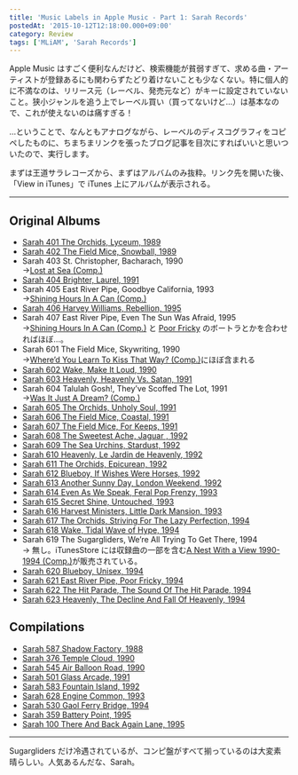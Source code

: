 ```yaml
---
title: 'Music Labels in Apple Music - Part 1: Sarah Records'
postedAt: '2015-10-12T12:18:00.000+09:00'
category: Review
tags: ['MLiAM', 'Sarah Records']
---
```


Apple Music はすごく便利なんだけど、検索機能が貧弱すぎて、求める曲・アーティストが登録あるにも関わらずたどり着けないことも少なくない。特に個人的に不満なのは、リリース元（レーベル、発売元など）がキーに設定されていないこと。狭小ジャンルを追う上でレーベル買い（買ってないけど…）は基本なので、これが使えないのは痛すぎる！

…ということで、なんともアナログながら、レーベルのディスコグラフィをコピペしたものに、ちまちまリンクを張ったブログ記事を目次にすればいいと思いついたので、実行します。

まずは王道サラレコーズから、まずはアルバムのみ抜粋。リンク先を開いた後、「View in iTunes」で iTunes 上にアルバムが表示される。

---

## Original Albums

- [Sarah 401 The Orchids, Lyceum, 1989](https://itun.es/jp/Bdkc2)
- [Sarah 402 The Field Mice, Snowball, 1989](https://itun.es/jp/42oAm)
- Sarah 403 St. Christopher, Bacharach, 1990  
  →[Lost at Sea (Comp.)](https://itun.es/jp/SoHyq)
- [Sarah 404 Brighter, Laurel, 1991](https://itun.es/jp/FFtjl)
- Sarah 405 East River Pipe, Goodbye California, 1993  
  →[Shining Hours In A Can (Comp.)](https://itun.es/jp/tn3yC)
- [Sarah 406 Harvey Williams, Rebellion, 1995](https://itun.es/jp/6FFem)
- Sarah 407 East River Pipe, Even The Sun Was Afraid, 1995  
  →[Shining Hours In A Can (Comp.)](https://itun.es/jp/tn3yC) と [Poor Fricky](https://itun.es/jp/JoNpE) のボートラとかを合わせればほぼ…。
- Sarah 601 The Field Mice, Skywriting, 1990  
  →[Where’d You Learn To Kiss That Way? (Comp.)](https://itun.es/jp/kBBAm)にほぼ含まれる
- [Sarah 602 Wake, Make It Loud, 1990](https://itun.es/jp/v8l1l)
- [Sarah 603 Heavenly, Heavenly Vs. Satan, 1991](https://itun.es/jp/eeZgm)
- Sarah 604 Talulah Gosh!, They’ve Scoffed The Lot, 1991  
  →[Was It Just A Dream? (Comp.)](https://itun.es/jp/pY05P)
- [Sarah 605 The Orchids, Unholy Soul, 1991](https://itun.es/jp/twZkl)
- [Sarah 606 The Field Mice, Coastal, 1991](https://itun.es/jp/kwWXp)
- [Sarah 607 The Field Mice, For Keeps, 1991](https://itun.es/jp/HgnAm)
- [Sarah 608 The Sweetest Ache, Jaguar , 1992](https://itun.es/jp/7JSem)
- [Sarah 609 The Sea Urchins, Stardust, 1992](https://itun.es/jp/8GY51)
- [Sarah 610 Heavenly, Le Jardin de Heavenly, 1992](https://itun.es/jp/ozLem)
- [Sarah 611 The Orchids, Epicurean, 1992](https://itun.es/jp/hyWXp)
- [Sarah 612 Blueboy, If Wishes Were Horses, 1992](https://itun.es/jp/0PEcl)
- [Sarah 613 Another Sunny Day, London Weekend, 1992](https://itun.es/jp/SIzdm)
- [Sarah 614 Even As We Speak, Feral Pop Frenzy, 1993](https://itun.es/jp/ZJEem)
- [Sarah 615 Secret Shine, Untouched, 1993](https://itun.es/jp/rRfzm)
- [Sarah 616 Harvest Ministers, Little Dark Mansion, 1993](https://itun.es/jp/bVPem)
- [Sarah 617 The Orchids, Striving For The Lazy Perfection, 1994](https://itun.es/jp/i3Xkl)
- [Sarah 618 Wake, Tidal Wave of Hype, 1994](https://itun.es/jp/S2izm)
- Sarah 619 The Sugargliders, We’re All Trying To Get There, 1994  
  → 無し。iTunesStore には収録曲の一部を含む[A Nest With a View 1990​-​1994 (Comp.)](https://itunes.apple.com/jp/album/a-nest-with-a-view-1990-1994/id554355654)が販売されている。
- [Sarah 620 Blueboy, Unisex, 1994](https://itun.es/jp/ps1hl)
- [Sarah 621 East River Pipe, Poor Fricky, 1994](https://itun.es/jp/JoNpE)
- [Sarah 622 The Hit Parade, The Sound Of The Hit Parade, 1994](https://itun.es/jp/op09q)
- [Sarah 623 Heavenly, The Decline And Fall Of Heavenly, 1994](https://itun.es/jp/KxOem)

## Compilations

- [Sarah 587 Shadow Factory, 1988](https://itun.es/jp/Cin73)
- [Sarah 376 Temple Cloud, 1990](https://itun.es/jp/62Wy1)
- [Sarah 545 Air Balloon Road, 1990](https://itun.es/jp/CO4gm)
- [Sarah 501 Glass Arcade, 1991](https://itun.es/jp/pAfL3)
- [Sarah 583 Fountain Island, 1992](https://itun.es/jp/Xc0jm)
- [Sarah 628 Engine Common, 1993](https://itun.es/jp/NGcn2)
- [Sarah 530 Gaol Ferry Bridge, 1994](https://itun.es/jp/EhwR3)
- [Sarah 359 Battery Point, 1995](https://itun.es/jp/a%5FYf3)
- [Sarah 100 There And Back Again Lane, 1995](https://itun.es/jp/YqhG3)

---

Sugargliders だけ冷遇されているが、コンピ盤がすべて揃っているのは大変素晴らしい。人気あるんだな、Sarah。
